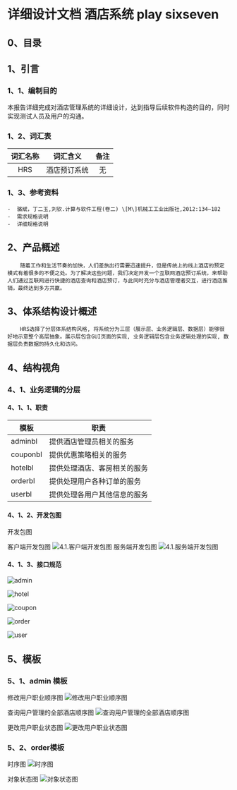 # 详细设计文档 酒店系统 play sixseven
## 0、目录

## 1、引言

### 1、1、编制目的

​       本报告详细完成对酒店管理系统的详细设计，达到指导后续软件构造的目的，同时实现测试人员及用户的沟通。

### 1、2、词汇表

| 词汇名称 |   词汇含义   | 备注 |
| :------: | :----------: | :---: |
|   HRS    | 酒店预订系统 |  无  |

### 1、3、参考资料

```
-  骆斌，丁二玉,刘钦.计算与软件工程(卷二) \[M\]机械⼯工业出版社,2012:134—182
-  需求规格说明
-  详细规格说明
```

## 2、产品概述

```
    随着工作和生活节奏的加快，人们差旅出行需要迅速提升，但是传统上的线上酒店的预定模式有着很多的不便之处。为了解决这些问题，我们决定开发一个互联网酒店预订系统，来帮助人们通过互联网进行快捷的酒店查询和酒店预订，与此同时充分与酒店管理者交互，进行酒店推销，最终达到多方共赢。
```

## 3、体系结构设计概述

```
    HRS选择了分层体系结构风格, 将系统分为三层（展示层、业务逻辑层、数据层）能够很好地示意整个高层抽象。展示层包含GUI页面的实现, 业务逻辑层包含业务逻辑处理的实现, 数据层负责数据的持久化和访问。
```

## 4、结构视角

### 4、1、业务逻辑的分层

#### 4、1、1、职责
模板 | 职责
---|---
adminbl | 提供酒店管理员相关的服务
couponbl | 提供优惠策略相关的服务
hotelbl | 提供处理酒店、客房相关的服务
orderbl | 提供处理用户各种订单的服务
userbl | 提供处理各用户其他信息的服务

#### 4、1、2、开发包图
  开发包图
  
  客户端开发包图
![4.1.客户端开发包图](https://nju18se-playersixseven.oss-cn-shenzhen.aliyuncs.com/homework/文档04/开发包_客户端.png)
    服务端开发包图
![4.1.服务端开发包图](https://nju18se-playersixseven.oss-cn-shenzhen.aliyuncs.com/homework/文档04/开发包.jpg)


#### 4、1、3、接口规范

![admin](https://nju18se-playersixseven.oss-cn-shenzhen.aliyuncs.com/network/micr/picsadminbl.png)  

![hotel](https://nju18se-playersixseven.oss-cn-shenzhen.aliyuncs.com/network/micr/picshotelbl.png)  

![coupon](https://nju18se-playersixseven.oss-cn-shenzhen.aliyuncs.com/network/micr/picscouponbl.png)  

![order](https://nju18se-playersixseven.oss-cn-shenzhen.aliyuncs.com/network/micr/picsorderbl.png)  

![user](https://nju18se-playersixseven.oss-cn-shenzhen.aliyuncs.com/network/micr/picsuserbl.png)


## 5、模板

### 5、1、admin 模板

修改用户职业顺序图
![修改用户职业顺序图](https://nju18se-playersixseven.oss-cn-shenzhen.aliyuncs.com/network/micr/pics修改用户职业顺序图.png)  

查询用户管理的全部酒店顺序图
![查询用户管理的全部酒店顺序图](https://nju18se-playersixseven.oss-cn-shenzhen.aliyuncs.com/network/micr/pics查询用户管理的全部酒店顺序图.png)   

更改用户职业状态图
![更改用户职业状态图](https://nju18se-playersixseven.oss-cn-shenzhen.aliyuncs.com/network/micr/pics更改用户职业状态图.png)  

### 5、2、order模板

时序图
![时序图](https://nju18se-playersixseven.oss-cn-shenzhen.aliyuncs.com/network/micr/picsaddOrder的时序图.png)

对象状态图
![对象状态图](https://nju18se-playersixseven.oss-cn-shenzhen.aliyuncs.com/network/micr/picsOrder对象状态图.png)


